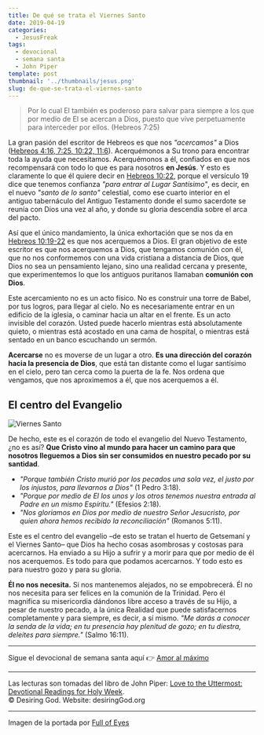 ```yaml
---
title: De qué se trata el Viernes Santo
date: 2019-04-19
categories:
  - JesusFreak
tags:
  - devocional
  - semana santa
  - John Piper
template: post
thumbnail: '../thumbnails/jesus.png'
slug: de-que-se-trata-el-viernes-santo
---
```


> Por lo cual El también es poderoso para salvar para siempre a los que por medio de El se acercan a Dios, puesto que vive perpetuamente para interceder por ellos. (Hebreos 7:25)

La gran pasión del escritor de Hebreos es que nos _"acercamos"_ a Dios ([Hebreos 4:16, 7:25, 10:22, 11:6](https://www.biblegateway.com/passage/?search=Hebreos+4%3A16%2C+7%3A25%2C+10%3A22%2C+11%3A6&version=LBLA)). Acerquémonos a Su trono para encontrar toda la ayuda que necesitamos. Acerquémonos a él, confiados en que nos recompensará con todo lo que es para nosotros **en Jesús**. Y esto es claramente lo que él quiere decir en [Hebreos 10:22](https://www.biblegateway.com/passage/?search=Hebreos+10%3A19-22&version=LBLA), porque el versículo 19 dice que tenemos confianza _"para entrar al Lugar Santísimo"_, es decir, en el nuevo _"santo de lo santo"_ celestial, como ese cuarto interior en el antiguo tabernáculo del Antiguo Testamento donde el sumo sacerdote se reunía con Dios una vez al año, y donde su gloria descendía sobre el arca del pacto.

Así que el único mandamiento, la única exhortación que se nos da en [Hebreos 10:19-22](https://www.biblegateway.com/passage/?search=Hebreos+10%3A19-22&version=LBLA) es que nos acerquemos a Dios. El gran objetivo de este escritor es que nos acerquemos a Dios, que tengamos comunión con él, que no nos conformemos con una vida cristiana a distancia de Dios, que Dios no sea un pensamiento lejano, sino una realidad cercana y presente, que experimentemos lo que los antiguos puritanos llamaban **comunión con Dios**.

Este acercamiento no es un acto físico. No es construir una torre de Babel, por tus logros, para llegar al cielo. No es necesariamente entrar en un edificio de la iglesia, o caminar hacia un altar en el frente. Es un acto invisible del corazón. Usted puede hacerlo mientras está absolutamente quieto, o mientras está acostado en una cama de hospital, o mientras está sentado en un banco escuchando un sermón.

**Acercarse** no es moverse de un lugar a otro. **Es una dirección del corazón hacia la presencia de Dios**, que está tan distante como el lugar santísimo en el cielo, pero tan cerca como la puerta de la fe. Nos ordena que vengamos, que nos aproximemos a él, que nos acerquemos a él.

## El centro del Evangelio

![Viernes Santo](https://i.imgur.com/1DUDi4c.jpg)

De hecho, este es el corazón de todo el evangelio del Nuevo Testamento, ¿no es así? **Que Cristo vino al mundo para hacer un camino para que nosotros lleguemos a Dios sin ser consumidos en nuestro pecado por su santidad**.
- _"Porque también Cristo murió por los pecados una sola vez, el justo por los injustos, para llevarnos a Dios"_ (1 Pedro 3:18).
- _"Porque por medio de El los unos y los otros tenemos nuestra entrada al Padre en un mismo Espíritu."_ (Efesios 2:18).
- _"Nos gloriamos en Dios por medio de nuestro Señor Jesucristo, por quien ahora hemos recibido la reconciliación"_ (Romanos 5:11).

Este es el centro del evangelio –de esto se tratan el huerto de Getsemaní y el Viernes Santo– que Dios ha hecho cosas asombrosas y costosas para acercarnos. Ha enviado a su Hijo a sufrir y a morir para que por medio de él nos acerquemos. Es todo para que podamos acercarnos. Y todo esto es para nuestro gozo y para su gloria.

**Él no nos necesita.** Si nos mantenemos alejados, no se empobrecerá. Él no nos necesita para ser felices en la comunión de la Trinidad. Pero él magnifica su misericordia dándonos libre acceso a través de su Hijo, a pesar de nuestro pecado, a la única Realidad que puede satisfacernos completamente y para siempre, es decir, a sí mismo. _"Me darás a conocer la senda de la vida; en tu presencia hay plenitud de gozo; en tu diestra, deleites para siempre."_ (Salmo 16:11).

---

Sigue el devocional de semana santa aquí 👉 [Amor al máximo](/amor-al-maximo)

---

Las lecturas son tomadas del libro de John Piper: [Love to the Uttermost: Devotional Readings for Holy Week](https://www.desiringgod.org/books/love-to-the-uttermost).<br>
© Desiring God. Website: desiringGod.org

---

Imagen de la portada por [Full of Eyes](https://www.fullofeyes.com/project/hebrews-725/)
